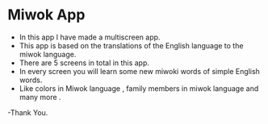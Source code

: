 # Miwok App
- In this app I have made a multiscreen app.
- This app is based on the translations of the English language to the miwok language.
- There are 5 screens in total in this app.
- In every screen you will learn some new miwoki words of simple English words.
- Like colors in Miwok language , family members in miwok language and many more .

-Thank You.
